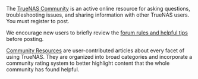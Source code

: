 &NewLine;

The [TrueNAS Community](https://forums.truenas.com/) is an active online resource for asking questions, troubleshooting issues, and sharing information with other TrueNAS users.
You must register to post.

We encourage new users to briefly review the [forum rules and helpful tips](https://forums.truenas.com/t/welcome-to-truenas-community-forums/) before posting.

[Community Resources](https://forums.truenas.com/c/resources/) are user-contributed articles about every facet of using TrueNAS.
They are organized into broad categories and incorporate a community rating system to better highlight content that the whole community has found helpful.